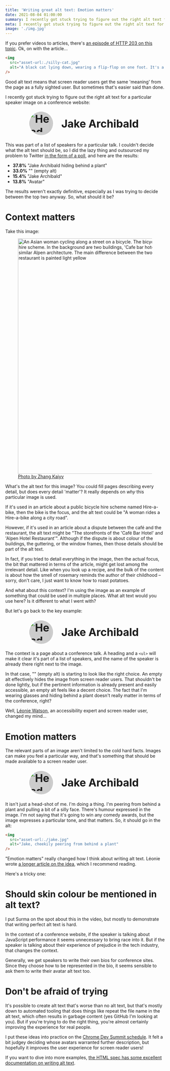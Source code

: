 ```yaml
---
title: 'Writing great alt text: Emotion matters'
date: 2021-08-04 01:00:00
summary: I recently got stuck trying to figure out the right alt text for a particular image…
meta: I recently got stuck trying to figure out the right alt text for a particular image…
image: './img.jpg'
---
```


If you prefer videos to articles, there's [an episode of HTTP 203 on this topic](https://www.youtube.com/watch?v=flf2vS0IoRs). Ok, on with the article…

```html
<img
  src="asset-url:./silly-cat.jpg"
  alt="A black cat lying down, wearing a flip-flop on one foot. It's a human flip-flop so it doesn't fit. Regardless, the cat seems pleased with itself."
/>
```

Good alt text means that screen reader users get the same 'meaning' from the page as a fully sighted user. But sometimes that's easier said than done.

I recently got stuck trying to figure out the right alt text for a particular speaker image on a conference website:

<style>
  .avatar-example {
    display: grid;
    grid-template-columns: 70px 1fr;
    font-weight: bold;
    font-size: 1.8rem;
    gap: 0.6em;
    align-items: center;
    margin: 17px 20px;
  }
  .avatar-example-avatar {
    --border-width: 0.3rem;
    width: calc(100% - var(--border-width) * 2);
    height: auto;
    background: #ccc;
    border-radius: 100%;
    border: var(--border-width) solid #fff;
  }

  @media (min-width: 530px) {
    .avatar-example {
      margin-left: 32px;
      margin-right: 32px;
    }
  }

  @media (min-width: 800px) {
    .avatar-example {
      grid-template-columns: 85px 1fr;
      font-size: 2.1rem;
    }
  }
</style>

<figure class="full-figure max-figure">
  <div class="avatar-example">
    <img width="150" height="150" src="asset-url:./jake.jpg" class="avatar-example-avatar" alt="Head-shot of me, a pale white guy, wearing glasses, grinning slightly, and partially hiding behind a plant">
    <span>Jake Archibald</span>
  </div>
</figure>

This was part of a list of speakers for a particular talk. I couldn't decide what the alt text should be, so I did the lazy thing and outsourced my problem to Twitter [in the form of a poll](https://twitter.com/jaffathecake/status/1325443932809998341), and here are the results:

- **37.8%** "Jake Archibald hiding behind a plant"
- **33.0%** "" (empty alt)
- **15.4%** "Jake Archibald"
- **13.8%** "Avatar"

The results weren't exactly definitive, especially as I was trying to decide between the top two anyway. So, what should it be?

# Context matters

Take this image:

<figure class="full-figure max-figure">
  <picture>
    <source
      media="(-webkit-min-device-pixel-ratio: 1.5)"
      srcset="asset-url:./bike-pic/800.jpg 800w, asset-url:./bike-pic/1200.jpg 1200w, asset-url:./bike-pic/1598.jpg 1598w"
      sizes="
        (min-width: 1066px) 743px,
        (min-width: 800px) calc(75vw - 57px),
        100vw
      "
    />
    <img src="asset-url:./bike-pic/743.jpg" width="743" height="495" style="height:auto" alt="An Asian woman cycling along a street on a  bicycle. The bicycle looks like one that's part of a public bicycle hire scheme. In the background are two buildings, 'Cafe bar hotel' and 'Alpen hotel restaurant', both have similar Alpen architecture. The main difference between the two is the cafe is painted white, whereas the restaurant is painted light yellow" />
  </picture>
  <figcaption><a href="https://unsplash.com/photos/TFOiqh6fU40">Photo by Zhang Kaiyv</a></figcaption>
</figure>

What's the alt text for this image? You could fill pages describing every detail, but does every detail 'matter'? It really depends on _why_ this particular image is used.

If it's used in an article about a public bicycle hire scheme named Hire-a-bike, then the bike is the focus, and the alt text could be "A woman rides a Hire-a-bike along a city road".

However, if it's used in an article about a dispute between the café and the restaurant, the alt text might be "The storefronts of the 'Café Bar Hotel' and 'Alpen Hotel Restaurant'". Although if the dispute is about colour of the buildings, the guttering, or the window frames, then those details should be part of the alt text.

In fact, if you tried to detail everything in the image, then the actual focus, the bit that mattered in terms of the article, might get lost among the irrelevant detail. Like when you look up a recipe, and the bulk of the content is about how the smell of rosemary reminds the author of their childhood – sorry, don't care, I just want to know how to roast potatoes.

And what about this context? I'm using the image as an example of something that could be used in multiple places. What alt text would you use here? Is it different to what I went with?

But let's go back to the key example:

<figure class="full-figure max-figure">
  <div class="avatar-example">
    <img width="150" height="150" src="asset-url:./jake.jpg" class="avatar-example-avatar" alt="Head-shot of me, a pale white guy, wearing glasses, grinning slightly, and partially hiding behind a plant">
    <span>Jake Archibald</span>
  </div>
</figure>

The context is a page about a conference talk. A heading and a `<ul>` will make it clear it's part of a list of speakers, and the name of the speaker is already there right next to the image.

In that case, "" (empty alt) is starting to look like the right choice. An empty alt effectively hides the image from screen reader users. That shouldn't be done lightly, but if the pertinent information is already present and easily accessible, an empty alt feels like a decent choice. The fact that I'm wearing glasses and hiding behind a plant doesn't really matter in terms of the conference, right?

Well, [Léonie Watson](https://twitter.com/LeonieWatson), an accessibility expert and screen reader user, changed my mind…

# Emotion matters

The relevant parts of an image aren't limited to the cold hard facts. Images can make you feel a particular way, and that's something that should be made available to a screen reader user.

<figure class="full-figure max-figure">
  <div class="avatar-example">
    <img width="150" height="150" src="asset-url:./jake.jpg" class="avatar-example-avatar" alt="Head-shot of me, a pale white guy, wearing glasses, grinning slightly, and partially hiding behind a plant">
    <span>Jake Archibald</span>
  </div>
</figure>

It isn't just a head-shot of me. I'm doing a thing. I'm peering from behind a plant and pulling a bit of a silly face. There's humour expressed in the image. I'm not saying that it's going to win any comedy awards, but the image expresses a particular tone, and that matters. So, it should go in the alt:

```html
<img
  src="asset-url:./jake.jpg"
  alt="Jake, cheekily peering from behind a plant"
/>
```

"Emotion matters" really changed how I think about writing alt text. Léonie wrote [a longer article on the idea](https://tink.uk/text-descriptions-emotion-rich-images/), which I recommend reading.

Here's a tricky one:

# Should skin colour be mentioned in alt text?

I put Surma on the spot about this in the video, but mostly to demonstrate that writing perfect alt text is hard.

In the context of a conference website, if the speaker is talking about JavaScript performance it seems unnecessary to bring race into it. But if the speaker is talking about their experience of prejudice in the tech industry, that changes the context.

Generally, we get speakers to write their own bios for conference sites. Since they choose how to be represented in the bio, it seems sensible to ask them to write their avatar alt text too.

# Don't be afraid of trying

It's possible to create alt text that's worse than no alt text, but that's mostly down to automated tooling that does things like repeat the file name in the alt text, which often results in garbage content (yes GitHub I'm looking at you). But if you're trying to do the right thing, you're almost certainly improving the experience for real people.

I put these ideas into practice on the [Chrome Dev Summit schedule](https://developer.chrome.com/devsummit/schedule/). It felt a bit judgey deciding whose avatars warranted further description, but hopefully it improves the user experience for screen reader users!

If you want to dive into more examples, [the HTML spec has some excellent documentation on writing alt text](https://html.spec.whatwg.org/multipage/images.html#alt).

